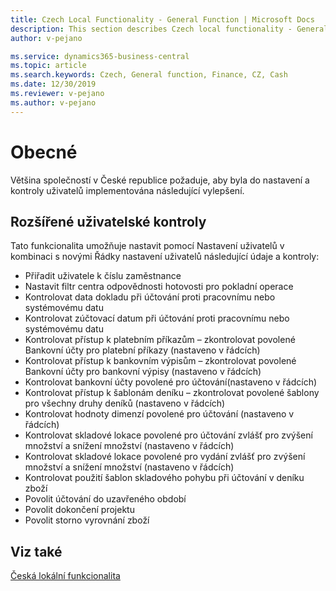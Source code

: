 ```yaml
---
title: Czech Local Functionality - General Function | Microsoft Docs
description: This section describes Czech local functionality - General Function
author: v-pejano

ms.service: dynamics365-business-central
ms.topic: article
ms.search.keywords: Czech, General function, Finance, CZ, Cash
ms.date: 12/30/2019
ms.reviewer: v-pejano
ms.author: v-pejano
---
```


# Obecné

Většina společností v České republice požaduje, aby byla do nastavení a kontroly uživatelů implementována následující vylepšení.

## Rozšířené uživatelské kontroly

Tato funkcionalita umožňuje nastavit pomocí Nastavení uživatelů v kombinaci s novými Řádky nastavení uživatelů následující údaje a kontroly:
- Přiřadit uživatele k číslu zaměstnance
- Nastavit filtr centra odpovědnosti hotovosti pro pokladní operace
- Kontrolovat data dokladu při účtování proti pracovnímu nebo systémovému datu
- Kontrolovat zúčtovací datum při účtování proti pracovnímu nebo systémovému datu
- Kontrolovat přístup k platebním příkazům – zkontrolovat povolené Bankovní účty pro platební příkazy (nastaveno v řádcích)
- Kontrolovat přístup k bankovním výpisům – zkontrolovat povolené Bankovní účty pro bankovní výpisy (nastaveno v řádcích)
- Kontrolovat bankovní účty povolené pro účtování(nastaveno v řádcích)
- Kontrolovat přístup k šablonám deníku – zkontrolovat povolené šablony pro všechny druhy deníků (nastaveno v řádcích)
- Kontrolovat hodnoty dimenzí povolené pro účtování (nastaveno v řádcích)
- Kontrolovat skladové lokace povolené pro účtování zvlášť pro zvýšení množství a snížení množství (nastaveno v řádcích)
- Kontrolovat skladové lokace povolené pro vydání zvlášť pro zvýšení množství a snížení množství (nastaveno v řádcích)
- Kontrolovat použití šablon skladového pohybu při účtování v deníku zboží
- Povolit účtování do uzavřeného období
- Povolit dokončení projektu
- Povolit storno vyrovnání zboží

## Viz také  

[Česká lokální funkcionalita](czech-local-functionality.md)
